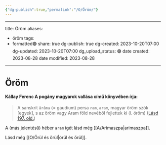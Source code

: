 ```yaml
---
{"dg-publish":true,"permalink":"/O/Öröm/"}
---
```


---
title: Öröm
aliases:
  - öröm
tags:
  - formatted🟢
share: true
dg-publish: true
dg-created: 2023-10-20T07:00
dg-updated: 2023-10-20T07:00
dg_upload_status: 🟢
date created: 2023-08-28
date modified: 2023-08-28
---

# Öröm

#### Kállay Ferenc A pogány magyarok vallása című könyvében írja:

> A sanskrit `ârâma` (= gaudium) persa `ram`, `aram`, magyar öröm szók \[egyek\], s az öröm vagy Aram föld nevéből fejlettek ki (l. öröm) ([Lásd 197. old.](zotero://open-pdf/library/items/DFI47XPY?page=197&annotation=2I2HGFZV))  

A (más jelentésű) héber `aram` igét lásd még [[A/Arimaszpa\|arimaszpa]].  

Lásd még [[O/Örül és őrül\|örül és őrül]].  
